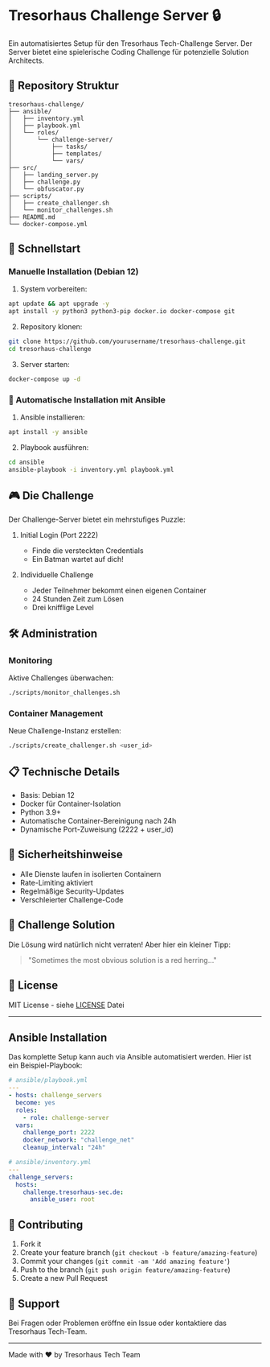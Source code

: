 # Tresorhaus Challenge Server 🔒

Ein automatisiertes Setup für den Tresorhaus Tech-Challenge Server. Der Server bietet eine spielerische Coding Challenge für potenzielle Solution Architects.

## 📁 Repository Struktur

```
tresorhaus-challenge/
├── ansible/
│   ├── inventory.yml
│   ├── playbook.yml
│   └── roles/
│       └── challenge-server/
│           ├── tasks/
│           ├── templates/
│           └── vars/
├── src/
│   ├── landing_server.py
│   ├── challenge.py
│   └── obfuscator.py
├── scripts/
│   ├── create_challenger.sh
│   └── monitor_challenges.sh
├── README.md
└── docker-compose.yml
```

## 🚀 Schnellstart

### Manuelle Installation (Debian 12)

1. System vorbereiten:
```bash
apt update && apt upgrade -y
apt install -y python3 python3-pip docker.io docker-compose git
```

2. Repository klonen:
```bash
git clone https://github.com/yourusername/tresorhaus-challenge.git
cd tresorhaus-challenge
```

3. Server starten:
```bash
docker-compose up -d
```

### 🤖 Automatische Installation mit Ansible

1. Ansible installieren:
```bash
apt install -y ansible
```

2. Playbook ausführen:
```bash
cd ansible
ansible-playbook -i inventory.yml playbook.yml
```

## 🎮 Die Challenge

Der Challenge-Server bietet ein mehrstufiges Puzzle:

1. Initial Login (Port 2222)
   - Finde die versteckten Credentials
   - Ein Batman wartet auf dich!

2. Individuelle Challenge
   - Jeder Teilnehmer bekommt einen eigenen Container
   - 24 Stunden Zeit zum Lösen
   - Drei knifflige Level

## 🛠 Administration

### Monitoring

Aktive Challenges überwachen:
```bash
./scripts/monitor_challenges.sh
```

### Container Management

Neue Challenge-Instanz erstellen:
```bash
./scripts/create_challenger.sh <user_id>
```

## 📋 Technische Details

- Basis: Debian 12
- Docker für Container-Isolation
- Python 3.9+
- Automatische Container-Bereinigung nach 24h
- Dynamische Port-Zuweisung (2222 + user_id)

## 🔐 Sicherheitshinweise

- Alle Dienste laufen in isolierten Containern
- Rate-Limiting aktiviert
- Regelmäßige Security-Updates
- Verschleierter Challenge-Code

## 🎯 Challenge Solution

Die Lösung wird natürlich nicht verraten! Aber hier ein kleiner Tipp:
> "Sometimes the most obvious solution is a red herring..."

## 📜 License

MIT License - siehe [LICENSE](LICENSE) Datei

---

## Ansible Installation

Das komplette Setup kann auch via Ansible automatisiert werden. Hier ist ein Beispiel-Playbook:

```yaml
# ansible/playbook.yml
---
- hosts: challenge_servers
  become: yes
  roles:
    - role: challenge-server
  vars:
    challenge_port: 2222
    docker_network: "challenge_net"
    cleanup_interval: "24h"
```

```yaml
# ansible/inventory.yml
---
challenge_servers:
  hosts:
    challenge.tresorhaus-sec.de:
      ansible_user: root
```

## 🤝 Contributing

1. Fork it
2. Create your feature branch (`git checkout -b feature/amazing-feature`)
3. Commit your changes (`git commit -am 'Add amazing feature'`)
4. Push to the branch (`git push origin feature/amazing-feature`)
5. Create a new Pull Request

## 💬 Support

Bei Fragen oder Problemen eröffne ein Issue oder kontaktiere das Tresorhaus Tech-Team.

---

Made with ❤️ by Tresorhaus Tech Team

